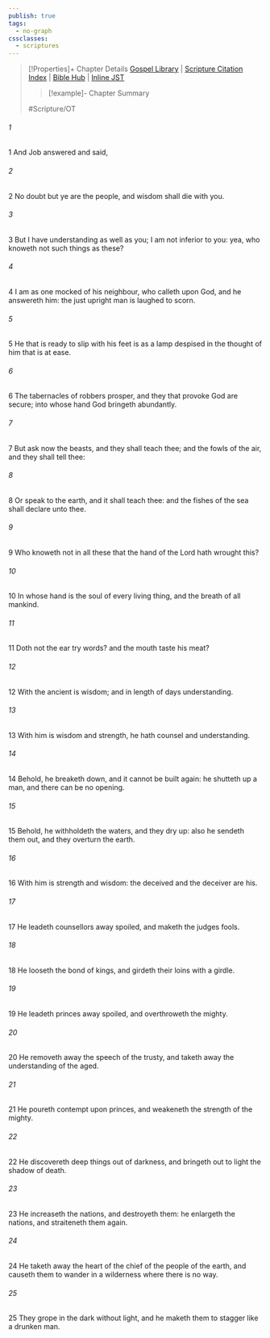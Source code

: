 ```yaml
---
publish: true
tags:
  - no-graph
cssclasses:
  - scriptures
---
```

>[!Properties]+ Chapter Details
>[Gospel Library](https://churchofjesuschrist.org/study/scriptures/ot/job/12?lang=eng)    |    [Scripture Citation Index](https://scriptures.byu.edu/#0760c::c0760c)    |    [Bible Hub](https://biblehub.com/job/12.htm)    |    [Inline JST](https://scripturetoolbox.com/html/ic/Job/12.html)
>>[!example]- Chapter Summary
>> 
> 
>
>#Scripture/OT
###### 1
1 And Job answered and said,
###### 2
2 No doubt but ye are the people, and wisdom shall die with you.
###### 3
3 But I have understanding as well as you; I am not inferior to you: yea, who knoweth not such things as these?
###### 4
4 I am as one mocked of his neighbour, who calleth upon God, and he answereth him: the just upright man is laughed to scorn.
###### 5
5 He that is ready to slip with his feet is as a lamp despised in the thought of him that is at ease.
###### 6
6 The tabernacles of robbers prosper, and they that provoke God are secure; into whose hand God bringeth abundantly.
###### 7
7 But ask now the beasts, and they shall teach thee; and the fowls of the air, and they shall tell thee:
###### 8
8 Or speak to the earth, and it shall teach thee: and the fishes of the sea shall declare unto thee.
###### 9
9 Who knoweth not in all these that the hand of the Lord hath wrought this?
###### 10
10 In whose hand is the soul of every living thing, and the breath of all mankind.
###### 11
11 Doth not the ear try words? and the mouth taste his meat?
###### 12
12 With the ancient is wisdom; and in length of days understanding.
###### 13
13 With him is wisdom and strength, he hath counsel and understanding.
###### 14
14 Behold, he breaketh down, and it cannot be built again: he shutteth up a man, and there can be no opening.
###### 15
15 Behold, he withholdeth the waters, and they dry up: also he sendeth them out, and they overturn the earth.
###### 16
16 With him is strength and wisdom: the deceived and the deceiver are his.
###### 17
17 He leadeth counsellors away spoiled, and maketh the judges fools.
###### 18
18 He looseth the bond of kings, and girdeth their loins with a girdle.
###### 19
19 He leadeth princes away spoiled, and overthroweth the mighty.
###### 20
20 He removeth away the speech of the trusty, and taketh away the understanding of the aged.
###### 21
21 He poureth contempt upon princes, and weakeneth the strength of the mighty.
###### 22
22 He discovereth deep things out of darkness, and bringeth out to light the shadow of death.
###### 23
23 He increaseth the nations, and destroyeth them: he enlargeth the nations, and straiteneth them again.
###### 24
24 He taketh away the heart of the chief of the people of the earth, and causeth them to wander in a wilderness where there is no way.
###### 25
25 They grope in the dark without light, and he maketh them to stagger like a drunken man.
